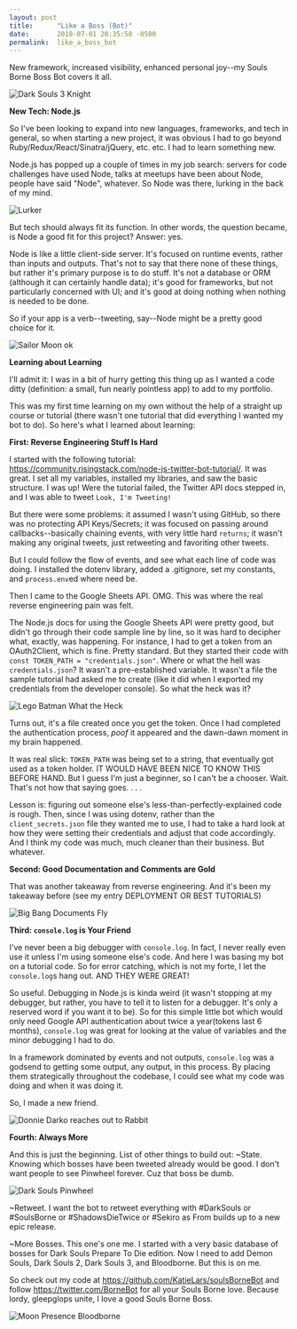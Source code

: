 ```yaml
---
layout: post
title:      "Like a Boss (Bot)"
date:       2018-07-01 20:35:58 -0500
permalink:  like_a_boss_bot
---
```

New framework, increased visibility, enhanced personal joy--my Souls Borne Boss Bot covers it all.

![Dark Souls 3 Knight](https://i.imgur.com/I3xgwZQ.jpg)

**New Tech: Node.js**

So I've been looking to expand into new languages, frameworks, and tech in general, so when starting a new project, it was obvious I had to go beyond Ruby/Redux/React/Sinatra/jQuery, etc. etc. I had to learn something new.

Node.js has popped up a couple of times in my job search: servers for code challenges have used Node, talks at meetups have been about Node, people have said "Node", whatever. So Node was there, lurking in the back of my mind.

![Lurker](https://i.imgur.com/SEkR9LS.gif)

But tech should always fit its function. In other words, the question became, is Node a good fit for this project? Answer: yes.

Node is like a little client-side server. It's focused on runtime events, rather than inputs and outputs. That's not to say that there none of these things, but rather it's primary purpose is to do stuff. It's not a database or ORM (although it can certainly handle data); it's good for frameworks, but not particularly concerned with UI; and it's good at doing nothing when nothing is needed to be done.

So if your app is a verb--tweeting, say--Node might be a pretty good choice for it.

![Sailor Moon ok](https://i.imgur.com/rM2ZzLl.gif)

**Learning about Learning**

I'll admit it: I was in a bit of hurry getting this thing up as I wanted a code ditty (definition: a small, fun nearly pointless app) to add to my portfolio.

This was my first time learning on my own without the help of a straight up course or tutorial (there wasn't one tutorial that did everything I wanted my bot to do). So here's what I learned about learning:

**First: Reverse Engineering Stuff Is Hard**

I started with the following tutorial: https://community.risingstack.com/node-js-twitter-bot-tutorial/. It was great. I set all my variables, installed my libraries, and saw the basic structure. I was up! Were the tutorial failed, the Twitter API docs stepped in, and I was able to tweet `Look, I'm Tweeting!`

But there were some problems: it assumed I wasn't using GitHub, so there was no protecting API Keys/Secrets; it was focused on passing around callbacks--basically chaining events, with very little hard `returns`; it wasn't making any original tweets, just retweeting and favoriting other tweets.

But I could follow the flow of events, and see what each line of code was doing. I installed the dotenv library, added a .gitignore, set my constants, and `process.env`ed where need be.

Then I came to the Google Sheets API. OMG. This was where the real reverse engineering pain was felt.

The Node.js docs for using the Google Sheets API were pretty good, but didn't go through their code sample line by line, so it was hard to decipher what, exactly, was happening. For instance, I had to get a token from an OAuth2Client, which is fine. Pretty standard. But they started their code with `const TOKEN_PATH = "credentials.json"`. Where or what the hell was `credentials.json`? It wasn't a pre-established variable. It wasn't a file the sample tutorial had asked me to create (like it did when I exported my credentials from the developer console). So what the heck was it?

![Lego Batman What the Heck](https://i.imgur.com/95xqOnG.gif)

Turns out, it's a file created once you get the token. Once I had completed the authentication process, *poof* it appeared and the dawn-dawn moment in my brain happened.

It was real slick: `TOKEN_PATH` was being set to a string, that eventually got used as a token holder. IT WOULD HAVE BEEN NICE TO KNOW THIS BEFORE HAND. But I guess I'm just a beginner, so I can't be a chooser. Wait. That's not how that saying goes. . . .

Lesson is: figuring out someone else's less-than-perfectly-explained code is rough. Then, since I was using dotenv, rather than the `client_secrets.json` file they wanted me to use, I had to take a hard look at how they were setting their credentials and adjust that code accordingly. And I think my code was much, much cleaner than their business. But whatever.

**Second: Good Documentation and Comments are Gold**

That was another takeaway from reverse engineering. And it's been my takeaway before (see my entry DEPLOYMENT OR BEST TUTORIALS)

![Big Bang Documents Fly](https://i.imgur.com/ivkpOYu.gif)

**Third: `console.log` is Your Friend**

I've never been a big debugger with `console.log`. In fact, I never really even use it unless I'm using someone else's code. And here I was basing my bot on a tutorial code. So for error catching, which is not my forte, I let the `console.log`s hang out. AND THEY WERE GREAT!

So useful. Debugging in Node.js is kinda weird (it wasn't stopping at my debugger, but rather, you have to tell it to listen for a debugger. It's only a reserved word if you want it to be). So for this simple little bot which would only need Google API authentication about twice a year(tokens last 6 months), `console.log` was great for looking at the value of variables and the minor debugging I had to do.

In a framework dominated by events and not outputs, `console.log` was a godsend to getting some output, any output, in this process. By placing them strategically throughout the codebase, I could see what my code was doing and when it was doing it.

So, I made a new friend.

![Donnie Darko reaches out to Rabbit](https://i.imgur.com/LKju3nx.gif)

**Fourth: Always More**

And this is just the beginning. List of other things to build out:
  ~State. Knowing which bosses have been tweeted already would be good. I don't want people to see Pinwheel forever. Cuz that boss be dumb.

![Dark Souls Pinwheel](https://i.imgur.com/nl12Bq2.jpg)

  ~Retweet. I want the bot to retweet everything with #DarkSouls or #SoulsBorne or #ShadowsDieTwice or #Sekiro as From builds up to a new epic release.

  ~More Bosses. This one's one me. I started with a very basic database of bosses for Dark Souls Prepare To Die edition. Now I need to add Demon Souls, Dark Souls 2, Dark Souls 3, and Bloodborne. But this is on me.

So check out my code at https://github.com/KatieLars/soulsBorneBot and follow https://twitter.com/BorneBot for all your Souls Borne love. Because lordy, gleepglops unite, I love a good Souls Borne Boss.

![Moon Presence Bloodborne](https://i.imgur.com/rly9pMv.gif)
